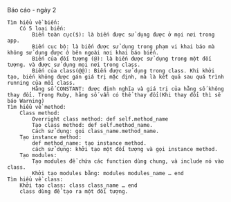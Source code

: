 Báo cáo - ngày 2

    Tìm hiểu về biến:
        Có 5 loại biến:
            Biến toàn cục($): là biến được sử dụng được ở mọi nơi trong app.
            Biến cục bộ: là biến được sử dụng trong phạm vi khai báo mà không sử dụng được ở bên ngoài nơi khai báo biến.
            Biến của đối tượng (@): là biến được sử dụng trong một đối tượng. và được sử dụng mọi nơi trong class.
            Biến của class(@@): Biến được sử dụng trong class. Khi khởi tạo, biến không được gán giá trị mặc định, mà là kết quả sau quá trình running của mỗi class.
            Hằng số CONSTANT: được định nghĩa và giá trị của hằng số không thay đổi. Trong Ruby, hằng số vẫn có thể thay đổi(Khi thay đổi thì sẽ báo Warning)
    Tìm hiểu về method:
        Class method:
            Overright class method: def self.method_name
            Tạo class method: def self.method_name.
            Cách sử dụng: gọi class_name.method_name.
        Tạo instance method:
            def method_name: tạo instance method.
            cách sử dụng: khởi tạo một đối tượng và gọi instance method.
        Tạo modules:
            Tạo modules để chứa các function dùng chung, và include nó vào class.
            Khởi tạo modules bằng: modules modules_name … end
    Tìm hiểu về class:
        Khởi tạo class: class class_name … end
        class dùng để tạo ra một đối tượng.

